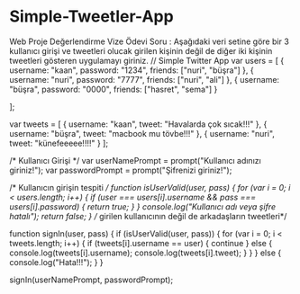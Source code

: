 # Simple-Tweetler-App
Web Proje Değerlendirme Vize Ödevi
Soru : Aşağıdaki veri setine göre bir 3 kullanıcı girişi ve tweetleri olucak girilen kişinin değil de diğer iki kişinin tweetleri gösteren uygulamayı giriniz.
// Simple Twitter App
var users = [
    {
        username: "kaan",
        password: "1234",
        friends: ["nuri", "büşra"]
    },
    {
        username: "nuri",
        password: "7777",
        friends: ["nuri", "ali"]
    },
    {
        username: "büşra",
        password: "0000",
        friends: ["hasret", "sema"]
    }

];

var tweets = [
    {
        username: "kaan",
        tweet: "Havalarda çok sıcak!!!"
    },
    {
        username: "büşra",
        tweet: "macbook mu tövbe!!!"
    },
    {
        username: "nuri",
        tweet: "künefeeeee!!!!"
    }
];

/* Kullanıcı Girişi */
var userNamePrompt = prompt("Kullanıcı adınızı giriniz!");
var passwordPrompt = prompt("Şifrenizi giriniz!");

/* Kullanıcın girişin tespiti */
function isUserValid(user, pass) {
    for (var i = 0; i < users.length; i++) {
        if (user === users[i].username && pass === users[i].password) {
            return true;
        }
    }
    console.log("Kullanıcı adı veya şifre hatalı");
    return false;
}
/* girilen kullanıcının değil de arkadaşların tweetleri*/

function signIn(user, pass) {
    if (isUserValid(user, pass)) {
        for (var i = 0; i < tweets.length; i++) {
            if (tweets[i].username == user) {
                continue
            }
            else {
                console.log(tweets[i].username);
                console.log(tweets[i].tweet);
            }
        }
    }
    else {
        console.log("Hata!!!");
    }
}

signIn(userNamePrompt, passwordPrompt);

